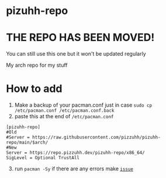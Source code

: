 # pizuhh-repo
# THE REPO HAS BEEN MOVED!
You can still use this one but it won't be updated regularly

My arch repo for my stuff

# How to add
1. Make a backup of your pacman.conf just in case ``sudo cp /etc/pacman.conf /etc/pacman.conf.back``
2. paste this at the end of ``/etc/pacman.conf``
```
[pizuhh-repo]
#Old
#Server = https://raw.githubusercontent.com/pizzuhh/pizuhh-repo/main/$arch/
#New
Server = https://repo.pizzuhh.dev/pizuhh-repo/x86_64/
SigLevel = Optional TrustAll
```
3. run ``pacman -Sy`` if there are any errors make [`issue`](https://github.com/pizzuhh/pizuhh-repo/issues)
